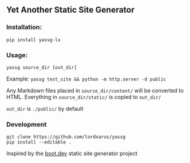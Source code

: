 ## Yet Another Static Site Generator

### Installation:
`pip install yassg-lx`

### Usage:
`yassg source_dir [out_dir]`

Example:
`yassg test_site && python -m http.server -d public`
 
Any Markdown files placed in `source_dir/content/` will be converted to HTML. Everything in `source_dir/static/` is copied to `out_dir/`

`out_dir` is `./public/` by default

### Development
```
git clone https://github.com/lordxarus/yassg
pip install --editable .
```

Inspired by the [boot.dev](https://boot.dev) static site generator project
